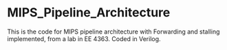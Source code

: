 # MIPS_Pipeline_Architecture
This is the code for MIPS pipeline architecture with Forwarding and stalling implemented, from a lab in EE 4363. Coded in Verilog.
